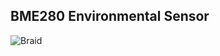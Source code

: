 BME280 Environmental Sensor
---------------------------

![Braid](https://cdn.rawgit.com/helium/api-examples/master/script/bme280/braid.svg)
